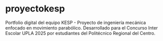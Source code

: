 # proyectokesp
Portfolio digital del equipo KESP - Proyecto de ingeniería mecánica enfocado en movimiento parabólico. Desarrollado para el Concurso Inter Escolar UPLA 2025 por estudiantes del Politécnico Regional del Centro.
